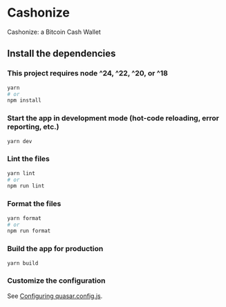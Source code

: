 # Cashonize

Cashonize: a Bitcoin Cash Wallet

## Install the dependencies
### This project requires node ^24, ^22, ^20, or ^18
```bash
yarn
# or
npm install
```

### Start the app in development mode (hot-code reloading, error reporting, etc.)
```bash
yarn dev
```


### Lint the files
```bash
yarn lint
# or
npm run lint
```


### Format the files
```bash
yarn format
# or
npm run format
```



### Build the app for production
```bash
yarn build
```

### Customize the configuration
See [Configuring quasar.config.js](https://v2.quasar.dev/quasar-cli-vite/quasar-config-js).
